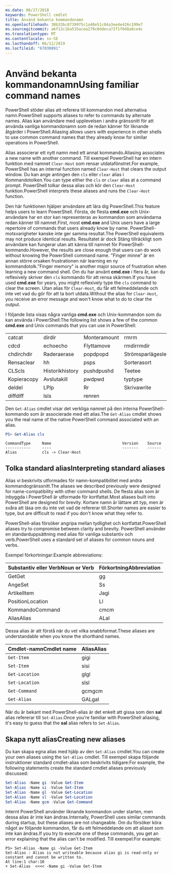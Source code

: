 ```yaml
---
ms.date: 08/27/2018
keywords: PowerShell cmdlet
title: Använd bekanta kommandonamn
ms.openlocfilehash: 30b33bc8739975c1a40e51c04a3ee4e426c199e7
ms.sourcegitcommit: a6f13c16a535acea279c0ddeca72f1f0d8a8ce4c
ms.translationtype: MT
ms.contentlocale: sv-SE
ms.lasthandoff: 06/12/2019
ms.locfileid: "67030891"
---
```

# <a name="using-familiar-command-names"></a><span data-ttu-id="f95fa-103">Använd bekanta kommandonamn</span><span class="sxs-lookup"><span data-stu-id="f95fa-103">Using familiar command names</span></span>

<span data-ttu-id="f95fa-104">PowerShell stöder alias att referera till kommandon med alternativa namn.</span><span class="sxs-lookup"><span data-stu-id="f95fa-104">PowerShell supports aliases to refer to commands by alternate names.</span></span> <span data-ttu-id="f95fa-105">Alias kan användare med upplevelsen i andra gränssnitt för att använda vanliga kommandonamn som de redan känner för liknande åtgärder i PowerShell.</span><span class="sxs-lookup"><span data-stu-id="f95fa-105">Aliasing allows users with experience in other shells to use common command names that they already know for similar operations in PowerShell.</span></span>

<span data-ttu-id="f95fa-106">Alias associerar ett nytt namn med ett annat kommando.</span><span class="sxs-lookup"><span data-stu-id="f95fa-106">Aliasing associates a new name with another command.</span></span> <span data-ttu-id="f95fa-107">Till exempel PowerShell har en intern funktion med namnet `Clear-Host` som rensar utdatafönstret.</span><span class="sxs-lookup"><span data-stu-id="f95fa-107">For example, PowerShell has an internal function named `Clear-Host` that clears the output window.</span></span> <span data-ttu-id="f95fa-108">Du kan ange antingen den `cls` eller `clear` alias i Kommandotolken.</span><span class="sxs-lookup"><span data-stu-id="f95fa-108">You can type either the `cls` or `clear` alias at a command prompt.</span></span> <span data-ttu-id="f95fa-109">PowerShell tolkar dessa alias och kör den `Clear-Host` funktion.</span><span class="sxs-lookup"><span data-stu-id="f95fa-109">PowerShell interprets these aliases and runs the `Clear-Host` function.</span></span>

<span data-ttu-id="f95fa-110">Den här funktionen hjälper användare att lära dig PowerShell.</span><span class="sxs-lookup"><span data-stu-id="f95fa-110">This feature helps users to learn PowerShell.</span></span> <span data-ttu-id="f95fa-111">Första, de flesta **cmd.exe** och Unix-användare har en stor kan representeras av kommandon som användarna redan känner till namnet.</span><span class="sxs-lookup"><span data-stu-id="f95fa-111">First, most **cmd.exe** and Unix users have a large repertoire of commands that users already know by name.</span></span> <span data-ttu-id="f95fa-112">PowerShell-motsvarigheter kanske inte ger samma resultat.</span><span class="sxs-lookup"><span data-stu-id="f95fa-112">The PowerShell equivalents may not produce identical results.</span></span> <span data-ttu-id="f95fa-113">Resultatet är dock Stäng tillräckligt som användare kan fungerar utan att känna till namnet för PowerShell-kommando.</span><span class="sxs-lookup"><span data-stu-id="f95fa-113">However, the results are close enough that users can do work without knowing the PowerShell command name.</span></span> <span data-ttu-id="f95fa-114">”Finger minne” är en annan större orsaken frustrationen när learning en ny kommandotolk.</span><span class="sxs-lookup"><span data-stu-id="f95fa-114">"Finger memory" is another major source of frustration when learning a new command shell.</span></span> <span data-ttu-id="f95fa-115">Om du har använt **cmd.exe** i flera år, kan du reflexively skriver den `cls` kommando för att rensa skärmen.</span><span class="sxs-lookup"><span data-stu-id="f95fa-115">If you have used **cmd.exe** for years, you might reflexively type the `cls` command to clear the screen.</span></span> <span data-ttu-id="f95fa-116">Utan alias för `Clear-Host`, du får ett felmeddelande och inte vet vad du gör för att ta bort utdata.</span><span class="sxs-lookup"><span data-stu-id="f95fa-116">Without the alias for `Clear-Host`, you receive an error message and won't know what to do to clear the output.</span></span>

<span data-ttu-id="f95fa-117">I följande lista visas några vanliga **cmd.exe** och Unix-kommandon som du kan använda i PowerShell:</span><span class="sxs-lookup"><span data-stu-id="f95fa-117">The following list shows a few of the common **cmd.exe** and Unix commands that you can use in PowerShell:</span></span>

|||||
|-|-|-|-|
|<span data-ttu-id="f95fa-118">cat</span><span class="sxs-lookup"><span data-stu-id="f95fa-118">cat</span></span>|<span data-ttu-id="f95fa-119">dir</span><span class="sxs-lookup"><span data-stu-id="f95fa-119">dir</span></span>|<span data-ttu-id="f95fa-120">Montera</span><span class="sxs-lookup"><span data-stu-id="f95fa-120">mount</span></span>|<span data-ttu-id="f95fa-121">rm</span><span class="sxs-lookup"><span data-stu-id="f95fa-121">rm</span></span>|
|<span data-ttu-id="f95fa-122">cd</span><span class="sxs-lookup"><span data-stu-id="f95fa-122">cd</span></span>|<span data-ttu-id="f95fa-123">echo</span><span class="sxs-lookup"><span data-stu-id="f95fa-123">echo</span></span>|<span data-ttu-id="f95fa-124">Flytta</span><span class="sxs-lookup"><span data-stu-id="f95fa-124">move</span></span>|<span data-ttu-id="f95fa-125">rmdir</span><span class="sxs-lookup"><span data-stu-id="f95fa-125">rmdir</span></span>|
|<span data-ttu-id="f95fa-126">chdir</span><span class="sxs-lookup"><span data-stu-id="f95fa-126">chdir</span></span>|<span data-ttu-id="f95fa-127">Radera</span><span class="sxs-lookup"><span data-stu-id="f95fa-127">erase</span></span>|<span data-ttu-id="f95fa-128">popd</span><span class="sxs-lookup"><span data-stu-id="f95fa-128">popd</span></span>|<span data-ttu-id="f95fa-129">Strömsparläge</span><span class="sxs-lookup"><span data-stu-id="f95fa-129">sleep</span></span>|
|<span data-ttu-id="f95fa-130">Rensa</span><span class="sxs-lookup"><span data-stu-id="f95fa-130">clear</span></span>|<span data-ttu-id="f95fa-131">h</span><span class="sxs-lookup"><span data-stu-id="f95fa-131">h</span></span>|<span data-ttu-id="f95fa-132">ps</span><span class="sxs-lookup"><span data-stu-id="f95fa-132">ps</span></span>|<span data-ttu-id="f95fa-133">Sortera</span><span class="sxs-lookup"><span data-stu-id="f95fa-133">sort</span></span>|
|<span data-ttu-id="f95fa-134">CLS</span><span class="sxs-lookup"><span data-stu-id="f95fa-134">cls</span></span>|<span data-ttu-id="f95fa-135">Historik</span><span class="sxs-lookup"><span data-stu-id="f95fa-135">history</span></span>|<span data-ttu-id="f95fa-136">pushd</span><span class="sxs-lookup"><span data-stu-id="f95fa-136">pushd</span></span>|<span data-ttu-id="f95fa-137">Tee</span><span class="sxs-lookup"><span data-stu-id="f95fa-137">tee</span></span>|
|<span data-ttu-id="f95fa-138">Kopiera</span><span class="sxs-lookup"><span data-stu-id="f95fa-138">copy</span></span>|<span data-ttu-id="f95fa-139">Avsluta</span><span class="sxs-lookup"><span data-stu-id="f95fa-139">kill</span></span>|<span data-ttu-id="f95fa-140">pwd</span><span class="sxs-lookup"><span data-stu-id="f95fa-140">pwd</span></span>|<span data-ttu-id="f95fa-141">typ</span><span class="sxs-lookup"><span data-stu-id="f95fa-141">type</span></span>|
|<span data-ttu-id="f95fa-142">del</span><span class="sxs-lookup"><span data-stu-id="f95fa-142">del</span></span>|<span data-ttu-id="f95fa-143">LP</span><span class="sxs-lookup"><span data-stu-id="f95fa-143">lp</span></span>|<span data-ttu-id="f95fa-144">R</span><span class="sxs-lookup"><span data-stu-id="f95fa-144">r</span></span>|<span data-ttu-id="f95fa-145">Skriva</span><span class="sxs-lookup"><span data-stu-id="f95fa-145">write</span></span>|
|<span data-ttu-id="f95fa-146">diff</span><span class="sxs-lookup"><span data-stu-id="f95fa-146">diff</span></span>|<span data-ttu-id="f95fa-147">ls</span><span class="sxs-lookup"><span data-stu-id="f95fa-147">ls</span></span>|<span data-ttu-id="f95fa-148">ren</span><span class="sxs-lookup"><span data-stu-id="f95fa-148">ren</span></span>||

<span data-ttu-id="f95fa-149">Den `Get-Alias` cmdlet visar det verkliga namnet på den interna PowerShell-kommando som är associerade med ett alias.</span><span class="sxs-lookup"><span data-stu-id="f95fa-149">The `Get-Alias` cmdlet shows you the real name of the native PowerShell command associated with an alias.</span></span>

```powershell
PS> Get-Alias cls
```

```Output
CommandType     Name                               Version    Source
-----------     ----                               -------    ------
Alias           cls -> Clear-Host
```

## <a name="interpreting-standard-aliases"></a><span data-ttu-id="f95fa-150">Tolka standard alias</span><span class="sxs-lookup"><span data-stu-id="f95fa-150">Interpreting standard aliases</span></span>

<span data-ttu-id="f95fa-151">Alias vi beskrivits utformades för namn-kompatibilitet med andra kommandogränssnitt.</span><span class="sxs-lookup"><span data-stu-id="f95fa-151">The aliases we described previously were designed for name-compatibility with other command shells.</span></span>
<span data-ttu-id="f95fa-152">De flesta alias som är inbyggda i PowerShell är utformade för kortfattat.</span><span class="sxs-lookup"><span data-stu-id="f95fa-152">Most aliases built into PowerShell are designed for brevity.</span></span> <span data-ttu-id="f95fa-153">Kortare namn är lättare att typ, men är svåra att läsa om du inte vet vad de refererar till.</span><span class="sxs-lookup"><span data-stu-id="f95fa-153">Shorter names are easier to type, but are difficult to read if you don't know what they refer to.</span></span>

<span data-ttu-id="f95fa-154">PowerShell-alias försöker angripa mellan tydlighet och kortfattat.</span><span class="sxs-lookup"><span data-stu-id="f95fa-154">PowerShell aliases try to compromise between clarity and brevity.</span></span> <span data-ttu-id="f95fa-155">PowerShell använder en standarduppsättning med alias för vanliga substantiv och verb.</span><span class="sxs-lookup"><span data-stu-id="f95fa-155">PowerShell uses a standard set of aliases for common nouns and verbs.</span></span>

<span data-ttu-id="f95fa-156">Exempel förkortningar:</span><span class="sxs-lookup"><span data-stu-id="f95fa-156">Example abbreviations:</span></span>

| <span data-ttu-id="f95fa-157">Substantiv eller Verb</span><span class="sxs-lookup"><span data-stu-id="f95fa-157">Noun or Verb</span></span> | <span data-ttu-id="f95fa-158">Förkortning</span><span class="sxs-lookup"><span data-stu-id="f95fa-158">Abbreviation</span></span> |
|--------------|--------------|
| <span data-ttu-id="f95fa-159">Get</span><span class="sxs-lookup"><span data-stu-id="f95fa-159">Get</span></span>          | <span data-ttu-id="f95fa-160">g</span><span class="sxs-lookup"><span data-stu-id="f95fa-160">g</span></span>            |
| <span data-ttu-id="f95fa-161">Ange</span><span class="sxs-lookup"><span data-stu-id="f95fa-161">Set</span></span>          | <span data-ttu-id="f95fa-162">S</span><span class="sxs-lookup"><span data-stu-id="f95fa-162">s</span></span>            |
| <span data-ttu-id="f95fa-163">Artikel</span><span class="sxs-lookup"><span data-stu-id="f95fa-163">Item</span></span>         | <span data-ttu-id="f95fa-164">Jag</span><span class="sxs-lookup"><span data-stu-id="f95fa-164">i</span></span>            |
| <span data-ttu-id="f95fa-165">Position</span><span class="sxs-lookup"><span data-stu-id="f95fa-165">Location</span></span>     | <span data-ttu-id="f95fa-166">L</span><span class="sxs-lookup"><span data-stu-id="f95fa-166">l</span></span>            |
| <span data-ttu-id="f95fa-167">Kommando</span><span class="sxs-lookup"><span data-stu-id="f95fa-167">Command</span></span>      | <span data-ttu-id="f95fa-168">cm</span><span class="sxs-lookup"><span data-stu-id="f95fa-168">cm</span></span>           |
| <span data-ttu-id="f95fa-169">Alias</span><span class="sxs-lookup"><span data-stu-id="f95fa-169">Alias</span></span>        | <span data-ttu-id="f95fa-170">AL</span><span class="sxs-lookup"><span data-stu-id="f95fa-170">al</span></span>           |

<span data-ttu-id="f95fa-171">Dessa alias är att förstå när du vet vilka snabbformat.</span><span class="sxs-lookup"><span data-stu-id="f95fa-171">These aliases are understandable when you know the shorthand names.</span></span>

| <span data-ttu-id="f95fa-172">Cmdlet-namn</span><span class="sxs-lookup"><span data-stu-id="f95fa-172">Cmdlet name</span></span>    | <span data-ttu-id="f95fa-173">Alias</span><span class="sxs-lookup"><span data-stu-id="f95fa-173">Alias</span></span> |
|----------------|-------|
| `Get-Item`     | <span data-ttu-id="f95fa-174">gi</span><span class="sxs-lookup"><span data-stu-id="f95fa-174">gi</span></span>    |
| `Set-Item`     | <span data-ttu-id="f95fa-175">si</span><span class="sxs-lookup"><span data-stu-id="f95fa-175">si</span></span>    |
| `Get-Location` | <span data-ttu-id="f95fa-176">gl</span><span class="sxs-lookup"><span data-stu-id="f95fa-176">gl</span></span>    |
| `Set-Location` | <span data-ttu-id="f95fa-177">sl</span><span class="sxs-lookup"><span data-stu-id="f95fa-177">sl</span></span>    |
| `Get-Command`  | <span data-ttu-id="f95fa-178">gcm</span><span class="sxs-lookup"><span data-stu-id="f95fa-178">gcm</span></span>   |
| `Get-Alias`    | <span data-ttu-id="f95fa-179">GAL</span><span class="sxs-lookup"><span data-stu-id="f95fa-179">gal</span></span>   |

<span data-ttu-id="f95fa-180">När du är bekant med PowerShell-alias är det enkelt att gissa som den **sal** alias refererar till `Set-Alias`.</span><span class="sxs-lookup"><span data-stu-id="f95fa-180">Once you're familiar with PowerShell aliasing, it's easy to guess that the **sal** alias refers to `Set-Alias`.</span></span>

## <a name="creating-new-aliases"></a><span data-ttu-id="f95fa-181">Skapa nytt alias</span><span class="sxs-lookup"><span data-stu-id="f95fa-181">Creating new aliases</span></span>

<span data-ttu-id="f95fa-182">Du kan skapa egna alias med hjälp av den `Set-Alias` cmdlet.</span><span class="sxs-lookup"><span data-stu-id="f95fa-182">You can create your own aliases using the `Set-Alias` cmdlet.</span></span> <span data-ttu-id="f95fa-183">Till exempel skapa följande instruktioner standard cmdlet-alias som beskrivits tidigare:</span><span class="sxs-lookup"><span data-stu-id="f95fa-183">For example, the following statements create the standard cmdlet aliases previously discussed:</span></span>

```powershell
Set-Alias -Name gi -Value Get-Item
Set-Alias -Name si -Value Set-Item
Set-Alias -Name gl -Value Get-Location
Set-Alias -Name sl -Value Set-Location
Set-Alias -Name gcm -Value Get-Command
```

<span data-ttu-id="f95fa-184">Internt PowerShell använder liknande kommandon under starten, men dessa alias är inte kan ändras.</span><span class="sxs-lookup"><span data-stu-id="f95fa-184">Internally, PowerShell uses similar commands during startup, but these aliases are not changeable.</span></span>
<span data-ttu-id="f95fa-185">Om du försöker köra något av följande kommandon, får du ett felmeddelande om att aliaset som inte kan ändras.</span><span class="sxs-lookup"><span data-stu-id="f95fa-185">If you try to execute one of these commands, you get an error explaining that the alias can't be modified.</span></span> <span data-ttu-id="f95fa-186">Till exempel:</span><span class="sxs-lookup"><span data-stu-id="f95fa-186">For example:</span></span>

```
PS> Set-Alias -Name gi -Value Get-Item
Set-Alias : Alias is not writeable because alias gi is read-only or constant and cannot be written to.
At line:1 char:10
+ Set-Alias  <<<< -Name gi -Value Get-Item
```
